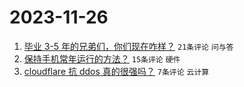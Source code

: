 # 2023-11-26

1. [毕业 3-5 年的兄弟们，你们现在咋样？](https://www.v2ex.com/t/995249) `21条评论` `问与答`
1. [保持手机常年运行的方法？](https://www.v2ex.com/t/995231) `15条评论` `硬件`
1. [cloudflare 抗 ddos 真的很强吗？](https://www.v2ex.com/t/995236) `7条评论` `云计算`
